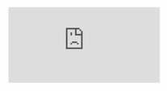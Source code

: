 ![](https://latex.vimsky.com/test.image.latex.php?fmt=svg&val=%255Cinline%2520%255Cdpi%257B200%257D%2520%255Cbg_white%2520%255Clarge%2520f%2520%253D%2520a*x%255E2%2520%26plus%3B%2520b*x%2520%26plus%3B%2520w&dl=1)
